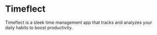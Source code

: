 # Timeflect
Timeflect is a sleek time management app that tracks and analyzes your daily habits to boost productivity.
